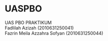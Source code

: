 # UASPBO

UAS PBO PRAKTIKUM<br>
Fadlilah Azizah (2010631250041)<br>
Fazrin Meila Azzahra Sofyan (2010631250044)
